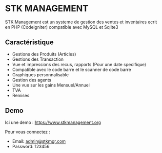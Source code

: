 # STK MANAGEMENT
STK Management est un systeme de gestion des ventes et inventaires ecrit en PHP (Codeigniter) compatible avec MySQL et Sqlite3

## Caractéristique
- Gestions des Produits (Articles)
- Gestions des Transaction
- Vue et impressions des recus, rapports (Pour une date specifique)
- Compatible avec le code barre et le scanner de code barre
- Graphiques personnalisable
- Gestion des agents
- Une vue sur les gains Mensuel/Annuel
- TVA
- Remises

## Demo
Ici une demo : https://www.stkmanagement.org

Pour vous connectez :

- Email: admin@stkmgr.com
- Password: 123456
